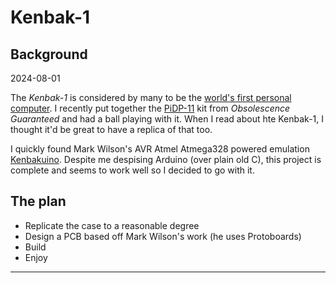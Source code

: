 # Kenbak-1

## Background

2024-08-01

The _Kenbak-1_ is considered by many to be the
[world's first personal computer][1].
I recently put together the
[PiDP-11][2] kit from
_Obsolescence Guaranteed_ and had a ball playing with it. When I read about hte
Kenbak-1, I thought it'd be great to have a replica of that too.

I quickly found Mark Wilson's AVR Atmel Atmega328 powered emulation
[Kenbakuino][3]. Despite me despising Arduino (over plain old C), this project
is complete and seems to work well so I decided to go with it.

[1]:https://en.wikipedia.org/wiki/Kenbak-1
[2]:https://obsolescence.wixsite.com/obsolescence/pidp-11
[3]:https://github.com/funnypolynomial/Kenbakuino

## The plan

- Replicate the case to a reasonable degree
- Design a PCB based off Mark Wilson's work (he uses Protoboards)
- Build
- Enjoy

----
[//]: # ( vim: set ts=4 sw=4 et cindent tw=80 ai si syn=markdown ft=markdown: )
